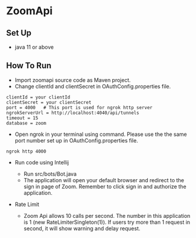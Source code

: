 # ZoomApi

## Set Up
- java 11 or above

## How To Run
- Import zoomapi source code as Maven project. 
- Change clientId and clientSecret in OAuthConfig.properties file.
````
clientId = your clientId
clientSecret = your clientSecret
port = 4000   # This port is used for ngrok http server
ngrokServerUrl = http://localhost:4040/api/tunnels  
timeout = 15
database = zoom
````
- Open ngrok in your terminal using command. Please use the the same port number set up in OAuthConfig.properties file.
```
ngrok http 4000
```
- Run code using Intellij
    - Run src/bots/Bot.java
    - The application will open your default browser and redirect to the sign in page of Zoom. Remember to click sign in and authorize the application.
    
- Rate Limit
    - Zoom Api allows 10 calls per second. The number in this application is 1 (new RateLimiterSingleton(1)). If users try more than 1 request in second, it will show warning and delay request.
